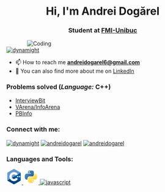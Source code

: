<h1 align="center">Hi, I'm Andrei Dogărel</h1>
<h3 align="center">Student at <a href="https://fmi.unibuc.ro">FMI-Unibuc</a></h3>
<img align="right" alt="Coding" width="450" src="https://i.pinimg.com/originals/e4/26/70/e426702edf874b181aced1e2fa5c6cde.gif">



<p align="left"> <a href="https://twitter.com/dynamight" target="blank"><img src="https://img.shields.io/twitter/follow/dynamight?logo=twitter&style=for-the-badge" alt="dynamight" /></a> </p>

- 📫 How to reach me **andreidogarel6@gmail.com**
- 💼 You can also find more about me on <a href="https://www.linkedin.com/in/andrei-dogarel-b40739177/">LinkedIn</a>

<h3 align="left">Problems solved (<i>Language: </i><b>C++</b>)</h3>
<ul>
  <li><a href="https://www.interviewbit.com/profile/andrei-dogarel" target="blank">InterviewBit</a></li>
  <li><a href="https://www.nerdarena.ro/utilizator/andreidogarel6@gmail.com?action=stats" target="blank">VArena/InfoArena</a></li>
  <li><a href="https://www.pbinfo.ro/profil/AndreiPorleo" target="blank">PBInfo</a></li>
</ul>

<h3 align="left">Connect with me:</h3>
<p align="left">
<a href="https://twitter.com/dynamight" target="blank"><img align="center" src="https://raw.githubusercontent.com/rahuldkjain/github-profile-readme-generator/master/src/images/icons/Social/twitter.svg" alt="dynamight" height="30" width="40" /></a>
<a href="https://instagram.com/andreidogarel" target="blank"><img align="center" src="https://raw.githubusercontent.com/rahuldkjain/github-profile-readme-generator/master/src/images/icons/Social/instagram.svg" alt="andreidogarel" height="30" width="40" /></a>
<a href="https://codeforces.com/profile/andreidogarel" target="blank"><img align="center" src="https://raw.githubusercontent.com/rahuldkjain/github-profile-readme-generator/master/src/images/icons/Social/codeforces.svg" alt="andreidogarel" height="30" width="40" /></a>
</p>

<h3 align="left">Languages and Tools:</h3>
<p align="left"> <a href="https://www.w3schools.com/cpp/" target="_blank" rel="noreferrer"> <img src="https://raw.githubusercontent.com/devicons/devicon/master/icons/cplusplus/cplusplus-original.svg" alt="cplusplus" width="40" height="40"/> </a> <a href="https://www.python.org" target="_blank" rel="noreferrer"> <img src="https://raw.githubusercontent.com/devicons/devicon/master/icons/python/python-original.svg" alt="python" width="40" height="40"/> </a> <a href="https://www.javascript.com" target="_blank" rel="noreferrer"> <img src="https://github.com/jmnote/z-icons/blob/master/svg/javascript.svg" alt="javascript" width="40" height="40"/> </a></p>



